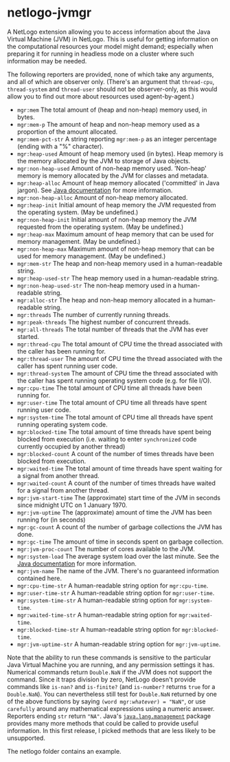 # netlogo-jvmgr

A NetLogo extension allowing you to access information about the Java Virtual Machine (JVM) in NetLogo. This is useful for getting information on the computational resources your model might demand; especially when preparing it for running in headless mode on a cluster where such information may be needed.

The following reporters are provided, none of which take any arguments, and all of which are observer only. (There's an argument that `thread-cpu`, `thread-system` and `thread-user` should not be observer-only, as this would allow you to find out more about resources used agent-by-agent.)

+ `mgr:mem` The total amount of (heap and non-heap) memory used, in bytes.
+ `mgr:mem-p` The amount of heap and non-heap memory used as a proportion of the amount allocated.
+ `mgr:mem-pct-str` A string reporting `mgr:mem-p` as an integer percentage (ending with a "%" character).
+ `mgr:heap-used` Amount of heap memory used (in bytes). Heap memory is the memory allocated by the JVM to storage of Java objects. 
+ `mgr:non-heap-used` Amount of non-heap memory used. 'Non-heap' memory is memory allocated by the JVM for classes and metadata.
+ `mgr:heap-alloc` Amount of heap memory allocated ('committed' in Java jargon). See [Java documentation](https://docs.oracle.com/javase/8/docs/api/java/lang/management/MemoryUsage.html) for more information.
+ `mgr:non-heap-alloc` Amount of non-heap memory allocated.
+ `mgr:heap-init` Initial amount of heap memory the JVM requested from the operating system. (May be undefined.)
+ `mgr:non-heap-init` Initial amount of non-heap memory the JVM requested from the operating system. (May be undefined.)
+ `mgr:heap-max` Maximum amount of heap memory that can be used for memory management. (May be undefined.)
+ `mgr:non-heap-max` Maximum amount of non-heap memory that can be used for memory management. (May be undefined.)
+ `mgr:mem-str` The heap and non-heap memory used in a human-readable string.
+ `mgr:heap-used-str` The heap memory used in a human-readable string.
+ `mgr:non-heap-used-str` The non-heap memory used in a human-readable string.
+ `mgr:alloc-str` The heap and non-heap memory allocated in a human-readable string.
+ `mgr:threads` The number of currently running threads.
+ `mgr:peak-threads` The highest number of concurrent threads.
+ `mgr:all-threads` The total number of threads that the JVM has ever started.
+ `mgr:thread-cpu` The total amount of CPU time the thread associated with the caller has been running for.
+ `mgr:thread-user` The amount of CPU time the thread associated with the caller has spent running user code.
+ `mgr:thread-system` The amount of CPU time the thread associated with the caller has spent running operating system code (e.g. for file I/O).
+ `mgr:cpu-time` The total amount of CPU time all threads have been running for.
+ `mgr:user-time` The total amount of CPU time all threads have spent running user code.
+ `mgr:system-time` The total amount of CPU time all threads have spent running operating system code.
+ `mgr:blocked-time` The total amount of time threads have spent being blocked from execution (i.e. waiting to enter `synchronized` code currently occupied by another thread)
+ `mgr:blocked-count` A count of the number of times threads have been blocked from execution.
+ `mgr:waited-time` The total amount of time threads have spent waiting for a signal from another thread.
+ `mgr:waited-count` A count of the number of times threads have waited for a signal from another thread.
+ `mgr:jvm-start-time` The (approximate) start time of the JVM in seconds since midnight UTC on 1 January 1970.
+ `mgr:jvm-uptime` The (approximate) amount of time the JVM has been running for (in seconds)
+ `mgr:gc-count` A count of the number of garbage collections the JVM has done.
+ `mgr:gc-time` The amount of time in seconds spent on garbage collection.
+ `mgr:jvm-proc-count` The number of cores available to the JVM.
+ `mgr:system-load` The average system load over the last minute. See the [Java documentation](https://docs.oracle.com/javase/8/docs/api/java/lang/management/OperatingSystemMXBean.html#getSystemLoadAverage--) for more information.
+ `mgr:jvm-name` The name of the JVM. There's no guaranteed information contained here.
+ `mgr:cpu-time-str` A human-readable string option for `mgr:cpu-time`.
+ `mgr:user-time-str` A human-readable string option for `mgr:user-time`.
+ `mgr:system-time-str` A human-readable string option for `mgr:system-time`.
+ `mgr:waited-time-str` A human-readable string option for `mgr:waited-time`.
+ `mgr:blocked-time-str` A human-readable string option for `mgr:blocked-time`.
+ `mgr:jvm-uptime-str` A human-readable string option for `mgr:jvm-uptime`.

Note that the ability to run these commands is sensitive to the particular Java Virtual Machine you are running, and any permission settings it has. Numerical commands return `Double.NaN` if the JVM does not support the command. Since it traps division by zero, NetLogo doesn't provide commands like `is-nan?` and `is-finite?` (and `is-number?` returns `true` for a `Double.NaN`). You can nevertheless still test for `Double.NaN` returned by one of the above functions by saying `(word mgr:`_`whatever`_`) = "NaN"`, or use `carefully` around any mathematical expressions using a numeric answer. Reporters ending `str` return `"NA"`. Java's [`java.lang.management`](https://docs.oracle.com/javase/8/docs/api/java/lang/management/package-frame.html) package provides many more methods that could be called to provide useful information. In this first release, I picked methods that are less likely to be unsupported.

The netlogo folder contains an example.
